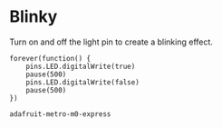 # Blinky

Turn on and off the light pin to create a blinking effect.

```blocks
forever(function() {
    pins.LED.digitalWrite(true)
    pause(500)
    pins.LED.digitalWrite(false)
    pause(500)    
})
```

```package
adafruit-metro-m0-express
```